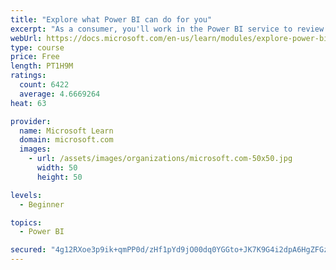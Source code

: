 ```yaml
---
title: "Explore what Power BI can do for you"
excerpt: "As a consumer, you'll work in the Power BI service to review and interact with content that has been shared with you. This module provides the foundational information that you need to work effectively in the Power BI service."
webUrl: https://docs.microsoft.com/en-us/learn/modules/explore-power-bi-service/
type: course
price: Free
length: PT1H9M
ratings:
  count: 6422
  average: 4.6669264
heat: 63

provider:
  name: Microsoft Learn
  domain: microsoft.com
  images:
    - url: /assets/images/organizations/microsoft.com-50x50.jpg
      width: 50
      height: 50

levels:
  - Beginner

topics:
  - Power BI

secured: "4g12RXoe3p9ik+qmPP0d/zHf1pYd9jO00dq0YGGto+JK7K9G4i2dpA6HgZFGz35piGmNhNf5XsFULh61UhQfWQ7Nobv+8zXIdeifPrBevoum/fbO9G7fKrOSJEnI20hzHB91YugpBEgoduG5bvzKBu6AZmqEQr+x+x6/ElNhS3T8Wuf2v2JpeAJqkfW4QdzS9WuNz4/J9Mh7Muw3TTMbxGES/pgQnGsl0Ngjw1XWU8Nf2ZkMXLoNsjt9vCi+xcCJ/5nzx3djyxWbm8mpehDFZklUWeTaomAj6yhVeEOLXGNwQ7iWjr0gg6fB28tKUO3TrP3wWp3Nmm6Kt4J1U8ugXAxCYoAHcD4EZqx0T8eMXqFzfUZtDYKIoLpY90+yIbBd/a18bV6gsZVBBXwiKUK08SYrSQrnkotaylgKUXMADlc=;oA6chtMg55DYfQScWYU6Pg=="
---
```


